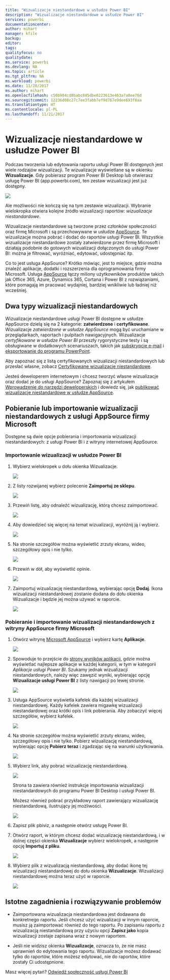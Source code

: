 ```yaml
---
title: "Wizualizacje niestandardowe w usłudze Power BI"
description: "Wizualizacje niestandardowe w usłudze Power BI"
services: powerbi
documentationcenter: 
author: mihart
manager: kfile
backup: 
editor: 
tags: 
qualityfocus: no
qualitydate: 
ms.service: powerbi
ms.devlang: NA
ms.topic: article
ms.tgt_pltfrm: NA
ms.workload: powerbi
ms.date: 11/20/2017
ms.author: mihart
ms.openlocfilehash: c50b984cd8babc845dbe0223613e463a7a8ee76d
ms.sourcegitcommit: 12236d08c27c7ee3fabb7ef9d767e9dee693f8aa
ms.translationtype: HT
ms.contentlocale: pl-PL
ms.lasthandoff: 11/21/2017
---
```

# <a name="custom-visuals-in-power-bi"></a>Wizualizacje niestandardowe w usłudze Power BI
Podczas tworzenia lub edytowania raportu usługi Power BI dostępnych jest wiele rodzajów wizualizacji. Te wizualizacje wyświetlane są w okienku **Wizualizacje**. Gdy pobierasz program Power BI Desktop lub otwierasz usługę Power BI (app.powerbi.com), ten zestaw wizualizacji jest już dostępny. 

![](media/power-bi-custom-visuals/power-bi-visualizations.png)

Ale możliwości nie kończą się na tym zestawie wizualizacji. Wybranie wielokropka otwiera kolejne źródło wizualizacji raportów: *wizualizacje niestandardowe*.

Wizualizacje niestandardowe są tworzone przez członków społeczności oraz firmę Microsoft i są przechowywane w usłudze [AppSource](https://appsource.microsoft.com/marketplace/apps?product=power-bi-visuals). Te wizualizacje można pobrać i dodać do raportów usługi Power BI. Wszystkie wizualizacje niestandardowe zostały zatwierdzone przez firmę Microsoft i działają podobnie do gotowych wizualizacji dołączonych do usługi Power BI: można je filtrować, wyróżniać, edytować, udostępniać itp. 

Co to jest usługa AppSource? Krótko mówiąc, jest to miejsce, gdzie można znaleźć aplikacje, dodatki i rozszerzenia dla oprogramowania firmy Microsoft. Usługa [AppSource](https://appsource.microsoft.com) łączy miliony użytkowników produktów takich jak Office 365, Azure, Dynamics 365, Cortana i Power BI z rozwiązaniami, które pomagają im pracować wydajniej, bardziej wnikliwie lub ładniej niż wcześniej.

## <a name="two-types-of-custom-visuals"></a>Dwa typy wizualizacji niestandardowych

Wizualizacje niestandardowe usługi Power BI dostępne w usłudze AppSource dzielą się na 2 kategorie: **zatwierdzone** i **certyfikowane**. Wizualizacje *zatwierdzone w usłudze AppSource* mogą być uruchamiane w przeglądarkach, raportach i pulpitach nawigacyjnych.  Wizualizacje *certyfikowane w usłudze Power BI* przeszły rygorystyczne testy i są obsługiwane w dodatkowych scenariuszach, takich jak [subskrypcje e-mail](service-report-subscribe.md) i [eksportowanie do programu PowerPoint](service-publish-to-powerpoint.md).

Aby zapoznać się z listą certyfikowanych wizualizacji niestandardowych lub przesłać własne, zobacz [Certyfikowane wizualizacje niestandardowe](power-bi-custom-visuals-certified.md).

Jesteś deweloperem internetowym i chcesz tworzyć własne wizualizacje oraz dodać je do usługi AppSource?  Zapoznaj się z artykułem [Wprowadzenie do narzędzi deweloperskich](service-custom-visuals-getting-started-with-developer-tools.md) i dowiedz się, jak [publikować wizualizacje niestandardowe w usłudze AppSource](https://appsource.microsoft.com/marketplace/apps?product=power-bi-visuals).

## <a name="download-or-import-custom-visuals-from-microsoft-appsource"></a>Pobieranie lub importowanie wizualizacji niestandardowych z usługi AppSource firmy Microsoft
Dostępne są dwie opcje pobierania i importowania wizualizacji niestandardowych: z usługi Power BI i z witryny internetowej AppSource. 

###    <a name="import-custom-visuals-from-within-power-bi"></a>Importowanie wizualizacji w usłudze Power BI
1. Wybierz wielokropek u dołu okienka Wizualizacje. 

    ![](media/power-bi-custom-visuals/power-bi-visualizations2.png)

2. Z listy rozwijanej wybierz polecenie **Zaimportuj ze sklepu**.

    ![](media/power-bi-custom-visuals/power-bi-custom-visual-import.png)

3. Przewiń listę, aby odnaleźć wizualizację, którą chcesz zaimportować. 

    ![](media/power-bi-custom-visuals/power-bi-import-visual.png)

4.  Aby dowiedzieć się więcej na temat wizualizacji, wyróżnij ją i wybierz.

    ![](media/power-bi-custom-visuals/power-bi-select.png)

5.  Na stronie szczegółów można wyświetlić zrzuty ekranu, wideo, szczegółowy opis i nie tylko. 

    ![](media/power-bi-custom-visuals/power-bi-synoptic.png)

6. Przewiń w dół, aby wyświetlić opinie.

    ![](media/power-bi-custom-visuals/power-bi-reviews.png)

7.    Zaimportuj wizualizację niestandardową, wybierając opcję **Dodaj**. Ikona wizualizacji niestandardowej zostanie dodana do dołu okienka Wizualizacje i będzie jej można używać w raporcie.

       ![](media/power-bi-custom-visuals/power-bi-custom-visual-imported.png)


###    <a name="download-and-import-custom-visuals-from-microsoft-appsource"></a>Pobieranie i importowanie wizualizacji niestandardowych z witryny AppSource firmy Microsoft

1. Otwórz witrynę [Microsoft AppSource](https://appsource.microsoft.com) i wybierz kartę **Aplikacje**. 

    ![](media/power-bi-custom-visuals/power-bi-appsource-apps.png)

2. Spowoduje to przejście do [strony wyników aplikacji](https://appsource.microsoft.com/en-us/marketplace/apps), gdzie można wyświetlać najlepsze aplikacje w każdej kategorii, w tym w kategorii *Aplikacje usługi Power BI*. Szukamy jednak wizualizacji niestandardowych, należy więc zawęzić wyniki, wybierając opcję **Wizualizacje usługi Power BI** z listy nawigacji po lewej stronie.

    ![](media/power-bi-custom-visuals/power-bi-appsource-visuals.png)

3. Usługa AppSource wyświetla kafelek dla każdej wizualizacji niestandardowej.  Każdy kafelek zawiera migawkę wizualizacji niestandardowej oraz krótki opis i link pobierania. Aby zobaczyć więcej szczegółów, wybierz kafelek. 

    ![](media/power-bi-custom-visuals/powerbi-custom-select-visual.png)

4. Na stronie szczegółów można wyświetlić zrzuty ekranu, wideo, szczegółowy opis i nie tylko. Pobierz wizualizację niestandardową, wybierając opcję **Pobierz teraz** i zgadzając się na warunki użytkowania. 

    ![](media/power-bi-custom-visuals/power-bi-appsource-get.png)

5. Wybierz link, aby pobrać wizualizację niestandardową.

    ![](media/power-bi-custom-visuals/powerbi-custom-download.png)

    Strona ta zawiera również instrukcje importowania wizualizacji niestandardowych do programu Power BI Desktop i usługi Power BI.

    Możesz również pobrać przykładowy raport zawierający wizualizację niestandardową, ilustrujący jej możliwości.

    ![](media/power-bi-custom-visuals/powerbi-custom-try-sample.png)

6. Zapisz plik pbiviz, a następnie otwórz usługę Power BI.    
7. Otwórz raport, w którym chcesz dodać wizualizację niestandardową, i w dolnej części okienka **Wizualizacje** wybierz wielokropek, a następnie opcję **Importuj z pliku**.  

      ![](media/power-bi-custom-visuals/power-bi-custom-visual-import-from-file.png)

8. Wybierz plik z wizualizacją niestandardową, aby dodać ikonę tej wizualizacji niestandardowej do dołu okienka **Wizualizacje**. Wizualizacji niestandardowej można teraz użyć w raporcie.

    ![](media/power-bi-custom-visuals/power-bi-chord.png)
    
##    <a name="considerations-and-troubleshooting"></a>Istotne zagadnienia i rozwiązywanie problemów


- Zaimportowana wizualizacja niestandardowa jest dodawana do konkretnego raportu. Jeśli chcesz użyć wizualizacji w innym raporcie, musisz ją zaimportować również do tego raportu. Po zapisaniu raportu z wizualizacją niestandardową przy użyciu opcji **Zapisz jako** kopia wizualizacji zostaje zapisana wraz z nowym raportem.

- Jeśli nie widzisz okienka **Wizualizacje**, oznacza to, że nie masz uprawnień do edytowania tego raportu.  Wizualizacje możesz dodawać tylko do raportów, które możesz edytować, nie do raportów, które zostały Ci udostępnione.


Masz więcej pytań? [Odwiedź społeczność usługi Power BI](http://community.powerbi.com/)

